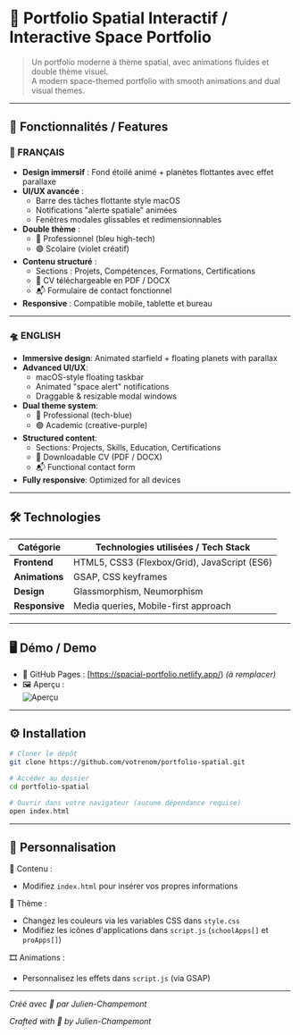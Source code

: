 # 🌌 Portfolio Spatial Interactif / Interactive Space Portfolio

> Un portfolio moderne à thème spatial, avec animations fluides et double thème visuel.  
> A modern space-themed portfolio with smooth animations and dual visual themes.

---

## 🚀 Fonctionnalités / Features

### 🌠 FRANÇAIS
- **Design immersif** : Fond étoilé animé + planètes flottantes avec effet parallaxe  
- **UI/UX avancée** :
  - Barre des tâches flottante style macOS  
  - Notifications "alerte spatiale" animées  
  - Fenêtres modales glissables et redimensionnables  
- **Double thème** :
  - 🔵 Professionnel (bleu high-tech)
  - 🟣 Scolaire (violet créatif)  
- **Contenu structuré** :
  - Sections : Projets, Compétences, Formations, Certifications  
  - 📄 CV téléchargeable en PDF / DOCX  
  - 📬 Formulaire de contact fonctionnel  
- **Responsive** : Compatible mobile, tablette et bureau  

---

### 🛸 ENGLISH
- **Immersive design**: Animated starfield + floating planets with parallax  
- **Advanced UI/UX**:
  - macOS-style floating taskbar  
  - Animated "space alert" notifications  
  - Draggable & resizable modal windows  
- **Dual theme system**:
  - 🔵 Professional (tech-blue)  
  - 🟣 Academic (creative-purple)  
- **Structured content**:
  - Sections: Projects, Skills, Education, Certifications  
  - 📄 Downloadable CV (PDF / DOCX)  
  - 📬 Functional contact form  
- **Fully responsive**: Optimized for all devices  

---

## 🛠 Technologies

| Catégorie    | Technologies utilisées / Tech Stack                |
|--------------|---------------------------------------------------|
| **Frontend** | HTML5, CSS3 (Flexbox/Grid), JavaScript (ES6)      |
| **Animations** | GSAP, CSS keyframes                            |
| **Design**   | Glassmorphism, Neumorphism                        |
| **Responsive** | Media queries, Mobile-first approach            |

---

## 🖥 Démo / Demo

- 🔗 GitHub Pages : [https://spacial-portfolio.netlify.app/) *(à remplacer)*  
- 🖼 Aperçu :  
  ![Aperçu](https://i.postimg.cc/3J0qgrPF/a8bad7c5-b055-43ae-b586-df273d2c90ef.png) 

---

## ⚙️ Installation

```bash
# Cloner le dépôt
git clone https://github.com/votrenom/portfolio-spatial.git

# Accéder au dossier
cd portfolio-spatial

# Ouvrir dans votre navigateur (aucune dépendance requise)
open index.html

```

---

## 📝 Personnalisation

📝 Contenu :

  - Modifiez ```index.html``` pour insérer vos propres informations

🎨 Thème : 

  - Changez les couleurs via les variables CSS dans ```style.css```
  - Modifiez les icônes d'applications dans ```script.js``` (```schoolApps[]``` et ```proApps[]```)

🎞️ Animations :

  - Personnalisez les effets dans ```script.js``` (via GSAP)


---

*Créé avec 🚀 par Julien-Champemont*

*Crafted with 🚀 by Julien-Champemont*
